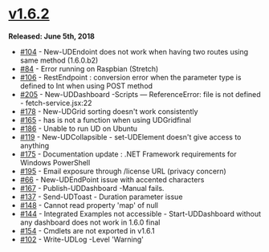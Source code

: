# [v1.6.2](https://www.powershellgallery.com/packages/UniversalDashboard/1.6.2)

**Released: June 5th, 2018**

* [\#104](https://github.com/ironmansoftware/universal-dashboard/issues/104) - New-UDEndoint does not work when having two routes using same method (1.6.0.b2)
* [\#84](https://github.com/ironmansoftware/universal-dashboard/issues/84) - Error running on Raspbian (Stretch)
* [\#106](https://github.com/ironmansoftware/universal-dashboard/issues/106) - RestEndpoint : conversion error when the parameter type is defined to Int when using POST method 
* [\#205](https://github.com/ironmansoftware/universal-dashboard/issues/205) - New-UDDashboard -Scripts — ReferenceError: file is not defined - fetch-service.jsx:22
* [\#178](https://github.com/ironmansoftware/universal-dashboard/issues/178) - New-UDGrid sorting doesn't work consistently
* [\#165](https://github.com/ironmansoftware/universal-dashboard/issues/165) - has is not a function when using UDGridfinal
* [\#186](https://github.com/ironmansoftware/universal-dashboard/issues/186) - Unable to run UD on Ubuntu
* [\#119](https://github.com/ironmansoftware/universal-dashboard/issues/119) - New-UDCollapsible - set-UDElement doesn't give access to anything
* [\#175](https://github.com/ironmansoftware/universal-dashboard/issues/175) - Documentation update : .NET Framework requirements for Windows PowerShell
* [\#195](https://github.com/ironmansoftware/universal-dashboard/issues/195) - Email exposure through /license URL (privacy concern)
* [\#66](https://github.com/ironmansoftware/universal-dashboard/issues/66) - New-UDEndPoint issue with accented characters 
* [\#167](https://github.com/ironmansoftware/universal-dashboard/issues/167) - Publish-UDDashboard -Manual fails.
* [\#137](https://github.com/ironmansoftware/universal-dashboard/issues/137) - Send-UDToast - Duration parameter issue
* [\#148](https://github.com/ironmansoftware/universal-dashboard/issues/148) - Cannot read property 'map' of null
* [\#144](https://github.com/ironmansoftware/universal-dashboard/issues/144) - Integrated Examples not accessible - Start-UDDashboard without any dashboard does not work in 1.6.0 final
* [\#154](https://github.com/ironmansoftware/universal-dashboard/issues/154) - Cmdlets are not exported in v1.6.1
* [\#102](https://github.com/ironmansoftware/universal-dashboard/issues/102) - Write-UDLog -Level 'Warning' 
